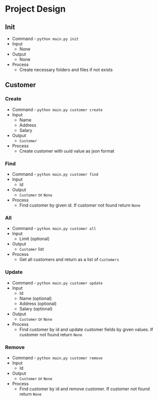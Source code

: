 # Project Design

## Init
- Command - `python main.py init`
- Input
  - None
- Output
  - None
- Process
  - Create necessary folders and files if not exists

## Customer

### Create
- Command - `python main.py customer create`
- Input
  - Name
  - Address
  - Salary
- Output
  - `Customer`
- Process
  - Create customer with uuid value as json format

### Find
- Command - `python main.py customer find`
- Input
  - Id
- Output
  - `Customer` or `None`
- Process
  - Find customer by given id. If customer not found return `None`

### All
- Command - `python main.py customer all`
- Input
  - Limit (optional)
- Output
  - `Customer` list
- Process
  - Get all customers and return as a list of `Customers`

### Update
- Command - `python main.py customer update`
- Input
  - Id
  - Name (optional)
  - Address (optional)
  - Salary (optional)
- Output
  - `Customer` or `None`
- Process
  - Find customer by id and update customer fields by given values. If customer not found return `None`

### Remove
- Command - `python main.py customer remove`
- Input
  - Id
- Output
  - `Customer` or `None`
- Process
  - Find customer by id and remove customer. If customer not found return `None`